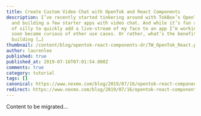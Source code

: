 ```yaml
---
title: Create Custom Video Chat with OpenTok and React Components
description: I’ve recently started tinkering around with TokBox’s OpenTok API
  and building a few starter apps with video chat. And while it’s fun and sort
  of silly to quickly add a live-stream of my face to an app I’m working on, I
  soon became curious of other use cases. Or rather, what’s the benefit of
  building […]
thumbnail: /content/blog/opentok-react-components-dr/TW_OpenTok_React.png
author: laurenlee
published: true
published_at: 2019-07-16T07:01:54.000Z
comments: true
category: tutorial
tags: []
canonical: https://www.nexmo.com/blog/2019/07/16/opentok-react-components-dr
redirect: https://www.nexmo.com/blog/2019/07/16/opentok-react-components-dr
---
```


Content to be migrated...
